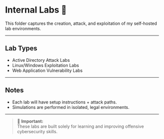 # Internal Labs 🧪

This folder captures the creation, attack, and exploitation of my self-hosted lab environments.

---

## Lab Types
- Active Directory Attack Labs
- Linux/Windows Exploitation Labs
- Web Application Vulnerability Labs

---

## Notes
- Each lab will have setup instructions + attack paths.
- Simulations are performed in isolated, legal environments.

---

> 📢 **Important:**  
These labs are built solely for learning and improving offensive cybersecurity skills.
